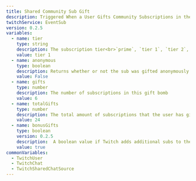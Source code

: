 ```yaml
---
title: Shared Community Sub Gift
description: Triggered When a User Gifts Community Subscriptions in the Shared Chat
twitchService: EventSub
version: 0.2.5
variables:
  - name: tier
    type: string
    description: The subscription tier<br>`prime`, `tier 1`, `tier 2`, `tier 3`
    value: tier 1
  - name: anonymous
    type: boolean
    description: Returns whether or not the sub was gifted anonymously
    value: False
  - name: gifts
    type: number
    description: The number of subscriptions in this gift bomb
    value: 6
  - name: totalGifts
    type: number
    description: The total amount of subscriptions that the user has gifted
    value: 24
  - name: bonusGifts
    type: boolean
    version: 0.2.5
    description:  A boolean value if Twitch adds additional subs to the Gift Bomb.
    value: true
commonVariables:
  - TwitchUser
  - TwitchChat
  - TwitchSharedChatSource
---
```

